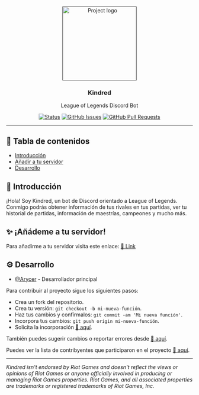 <p align="center">
  <a href="" rel="noopener">
 <img width=200px height=200px src="https://media.discordapp.net/attachments/1040519867578728481/1046216080558936144/4650.png" alt="Project logo"></a>
</p>

<h3 align="center">Kindred</h3>
<p align="center"> League of Legends Discord Bot
    <br> 
</p>

<div align="center">

[![Status](https://img.shields.io/badge/status-active-success.svg)]() [![GitHub Issues](https://img.shields.io/github/issues/Arycer/Kindred)](https://github.com/Arycer/Kindred/issues) [![GitHub Pull Requests](https://img.shields.io/github/issues-pr/Arycer/Kindred)](https://github.com/Arycer/Kindred/pulls)

</div>

---

## 📝 Tabla de contenidos

- [Introducción](#introducción)
- [Añadir a tu servidor](#añadir)
- [Desarrollo](#desarrollo)

## 👋 Introducción <a name = "introducción"></a>

¡Hola! Soy Kindred, un bot de Discord orientado a League of Legends. Conmigo podrás obtener información de tus rivales en tus partidas, ver tu historial de partidas, información de maestrías, campeones y mucho más.

## ✨ ¡Añádeme a tu servidor! <a name = "añadir"></a>

Para añadirme a tu servidor visita este enlace: [🔗 Link](https://bit.ly/3F4vQ9v)

## ⚙ Desarrollo <a name = "desarrollo"></a>

- [@Arycer](https://github.com/Arycer) - Desarrollador principal

Para contribuir al proyecto sigue los siguientes pasos:

- Crea un fork del repositorio.
- Crea tu versión: `git checkout -b mi-nueva-función`.
- Haz tus cambios y confírmalos: `git commit -am 'Mi nueva función'`.
- Incorpora tus cambios: `git push origin mi-nueva-función`.
- Solicita la incorporación [🔗 aquí](https://github.com/Arycer/Kindred/pulls).


También puedes sugerir cambios o reportar errores desde [🔗 aquí](https://github.com/Arycer/Kindred/issues).

Puedes ver la lista de contribyentes que participaron en el proyecto [🔗 aquí](https://github.com/Arycer/Kindred/contributors).

--- 

*Kindred isn't endorsed by Riot Games and doesn't reflect the views or opinions of Riot Games or anyone officially involved in producing or managing Riot Games properties. Riot Games, and all associated properties are trademarks or registered trademarks of Riot Games, Inc.*
